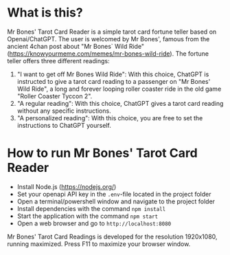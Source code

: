 # What is this?
Mr Bones' Tarot Card Reader is a simple tarot card fortune teller based on Openai/ChatGPT. The user is welcomed by Mr Bones', famous from the ancient 4chan post about "Mr Bones` Wild Ride" (https://knowyourmeme.com/memes/mr-bones-wild-ride).
The fortune teller offers three different readings:
1. "I want to get off Mr Bones Wild Ride": With this choice, ChatGPT is instructed to give a tarot card reading to a passenger on "Mr Bones' Wild Ride", a long and forever looping roller coaster ride in the old game "Roller Coaster Tyccon 2".
2. "A regular reading": With this choice, ChatGPT gives a tarot card reading without any specific instructions.
3. "A personalized reading": With this choice, you are free to set the instructions to ChatGPT yourself.

# How to run Mr Bones' Tarot Card Reader
- Install Node.js (https://nodejs.org/)
- Set your openapi API key in the `.env`-file located in the project folder
- Open a terminal/powershell window and navigate to the project folder
- Install dependencies with the command `npm install`
- Start the application with the command `npm start`
- Open a web browser and go to `http://localhost:8080`

Mr Bones' Tarot Card Readings is developed for the resolution 1920x1080, running maximized. Press F11 to maximize your browser window.
